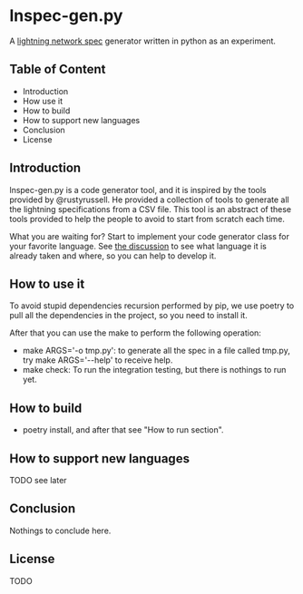 # lnspec-gen.py

A [lightning network spec](https://github.com/lightningnetwork/lightning-rfc) generator written in python as an experiment.

## Table of Content

- Introduction
- How use it
- How to build
- How to support new languages
- Conclusion
- License

## Introduction

lnspec-gen.py is a code generator tool, and it is inspired by the tools provided by @rustyrussell. He provided a collection of tools
to generate all the lightning specifications from a CSV file. This tool is an abstract of these tools provided to help the people to 
avoid to start from scratch each time.

What you are waiting for? Start to implement your code generator class for your favorite language. See [the discussion]() to see what language
it is already taken and where, so you can help to develop it.


## How to use it

To avoid stupid dependencies recursion performed by pip, we use poetry to pull all the dependencies in the project, so you need to install it.

After that you can use the make to perform the following operation:

- make ARGS='-o tmp.py': to generate all the spec in a file called tmp.py, try make ARGS='--help' to receive help.
- make check: To run the integration testing, but there is nothings to run yet.

## How to build

- poetry install, and after that see "How to run section".

## How to support new languages

TODO see later

## Conclusion

Nothings to conclude here.

## License

TODO


